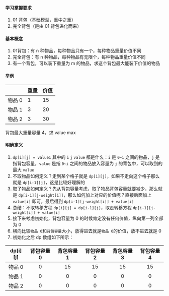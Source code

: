 #### 学习掌握要求
1. 01 背包（基础模型，重中之重）
2. 完全背包（是由 01 背包进化而来）

#### 基本概念
1. 01背包：有 n 种物品，每种物品只有一个，每种物品重量价值不同
2. 完全背包：有 n 种物品，每种物品有无限个，每种物品重量价值不同
3. 有一个背包，可以装下重量为 m 的物品，求这个背包最大能装下价值的物品

#### 举例
|      | 重量  | 价值  |
|------|-----|-----|
| 物品 0 | 1   | 15  |
| 物品 1 | 3   | 20  |
| 物品 2 | 3   | 30  |

背包最大重量容量 4，求 value max

#### 明确定义
1. `dp[i][j] = value1` 其中的 `i` `j` `value` 都是什么：`i` 是 `0~i` 之间的物品，`j` 是指背包容量，`value` 是指 `0~i` 之间的物品放入容量为 `j` 的背包中，可以取到的最大 `value`
2. 不取物品如何定义？走到某个格子就是 `dp[i][j]`，如果不走向这个格子那么就是 `dp[i-1][j]`，这是比较好理解的
3. 取了物品如何定义？先从背包容量考虑，取了物品背包容量就要减少，那么就是 `dp[i-1][j-weight[i]]`，那么如何加上对应的价值呢？直接后面加上 `value[i]` 即可，最后得到 `dp[i-1][j-weight[i]] + value[i]`
4. 总结：不取转移方程 `dp[i][j] = dp[i-1][j]`，取走转移方程 `dp[i-1][j-weight[i]] + value[i]`
5. 接下来考虑初始化，背包容量为 0 的时候肯定没有任何价值，纵向第一列全部为 0
6. 横向比较`物品 0`和`背包容量`大小，放得进去就是`物品 0`的价值，放不进去就是 0
7. 初始化之后 dp 数组如下所示：

| dp[i][j]  |   背包容量 0   | 背包容量 1 | 背包容量 2  | 背包容量 3  |  背包容量 4  |
|:---------:|:----------:|:------:|:-------:|:-------:|:--------:|
|   物品 0    |     0      |   15   |   15    |   15    |    15    |
|   物品 1    |     0      |   0    |    0    |    0    |    0     |
|   物品 2    |     0      |   0    |    0    |    0    |    0     |

